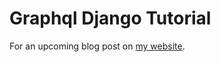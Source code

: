 Graphql Django Tutorial
=====

For an upcoming blog post on [my website](https://www.madelyneriksen.com/).
